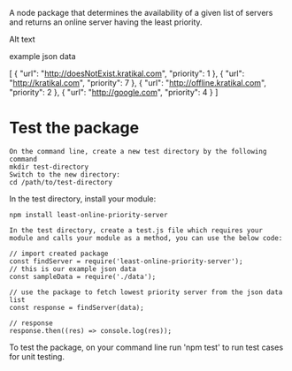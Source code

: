 A node package that determines the availability of a given list of servers and returns an online server having the least priority.

Alt text

example json data

[
    {
        "url": "http://doesNotExist.kratikal.com",
        "priority": 1
    },
    {
        "url": "http://kratikal.com",
        "priority": 7
    },
    {
        "url": "http://offline.kratikal.com",
        "priority": 2
    },
    {
        "url": "http://google.com",
        "priority": 4
    }
]

# Test the package

    On the command line, create a new test directory by the following command
    mkdir test-directory
    Switch to the new directory:
    cd /path/to/test-directory

In the test directory, install your module:

    npm install least-online-priority-server

    In the test directory, create a test.js file which requires your module and calls your module as a method, you can use the below code:

    // import created package
    const findServer = require('least-online-priority-server');
    // this is our example json data
    const sampleData = require('./data');
 
    // use the package to fetch lowest priority server from the json data list
    const response = findServer(data);
 
    // response
    response.then((res) => console.log(res));

   To test the package, on your command line run 'npm test' to run test cases for unit testing.
   




